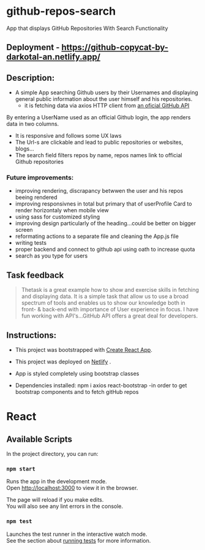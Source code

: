 # github-repos-search
App that displays GitHub Repositories With Search Functionality

## Deployment - https://github-copycat-by-darkotal-an.netlify.app/

## Description:
* A simple App searching Github users by their Usernames and displaying general public information about the user himself and his repositories.
  * it is fetching data via axios HTTP client from [an oficial GitHub API](https://docs.github.com/en/rest)

By entering a UserName used as an official Github login, the app renders data in two columns.
* It is responsive and follows some UX laws
* The Url-s are clickable and lead to public repositories or websites, blogs... 
* The search field filters repos by name, repos names link to official Github repositories

### Future improvements:
 * improving rendering, discrapancy betwwen the user and his repos beeing rendered
 * improving responsivnes in total but primary that of userProfile Card to render horizontaly when mobile view
 * using sass for customized styling
 * improving design particularly of the heading...could be better on bigger screen
 * reformating actions to a separate file and cleaning the App.js file
 * writing tests 
 * proper backend and connect to github api using oath to increase quota 
 * search as you type for users

## Task feedback
 >  Thetask is a great example how to show and exercise skills in fetching and displaying data.
 >  It is a simple task that allow us to use a broad spectrum of tools and enables us to show our knowledge both in front- & back-end with importance of User experience in focus.
 >  I have fun working with API's...GitHub API offers a great deal for developers.

## Instructions: 
* This project was bootstrapped with [Create React App](https://github.com/facebook/create-react-app).

* This project was deployed on [Netlify](https://www.netlify.com/) .

* App is styled completely using bootstrap classes

* Dependencies installed: npm i axios react-bootstrap 
  -in order to get bootstrap components and to fetch gitHub repos
            
# React 
## Available Scripts

In the project directory, you can run:

### `npm start`

Runs the app in the development mode.\
Open [http://localhost:3000](http://localhost:3000) to view it in the browser.

The page will reload if you make edits.\
You will also see any lint errors in the console.

### `npm test`

Launches the test runner in the interactive watch mode.\
See the section about [running tests](https://facebook.github.io/create-react-app/docs/running-tests) for more information.

